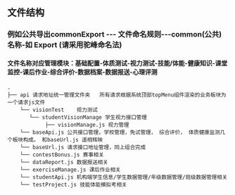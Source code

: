 
## 文件结构
### 例如公共导出commonExport --- 文件命名规则---common(公共)  名称-如 Export  (请采用驼峰命名法)
#### 文件名称对应管理模块：基础配置-体质测试-视力测试-技能/体能-健康知识-课堂监控-课后作业-综合评价-数据档案-数据报送-心理评测
```shell
.
├── api 请求地址统一管理文件夹   所有请求根据系统顶部topMenu组件渲染的业务板块为一个请求js文件
    └── visionTest    视力测试 
       └── studentVisionManage 学生视力接口管理
            ├── visionManage.js 视力管理
    └── baseApi.js 公共接口管理，学校管理，免试管理， 综合评价， 体质健康监测几个板块构成。 和baseUrl.js 遥相辉映
    └── baseUrl.js 请求接口地址管理，同上组合完成
    └── contestBonus.js 赛事相关
    └── dataReport.js 数据报送相关
    └── exerciseManage.js 课后作业相关
    └── studentApi.js 机构端学生信息/学生数据管理/年级数据管理/班级数据管理相关
    └── testProject.js 技能体能模拟考相关
    
```
